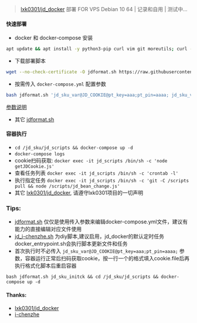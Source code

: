 > [lxk0301/jd_docker](https://gitee.com/lxk0301/jd_docker) 部署 FOR VPS Debian 10 64 | 记录和自用 | 测试中...

#### 快速部署  
* docker 和 docker-compose 安装  
```bash
apt update && apt install -y python3-pip curl vim git moreutils; curl -sSL get.docker.com | sh; pip3 install --upgrade pip; pip install docker-compose
```
* 下载部署脚本  
```bash
wget --no-check-certificate -O jdformat.sh https://raw.githubusercontent.com/mixool/jd_sku/main/jdformat.sh && chmod +x jdformat.sh
```
* 按需传入 `docker-compose.yml` 配置参数  
```bash
bash jdformat.sh 'jd_sku_var@JD_COOKIE@pt_key=aaa;pt_pin=aaaa; jd_sku_var@ENABLE_AUTO_HELP@true jd_sku_var@CUSTOM_SHELL_FILE=https://raw.githubusercontent.com/mixool/jd_sku/main/jd_i-chenzhe.sh'
```
[参数说明](https://gitee.com/lxk0301/jd_docker/blob/master/githubAction.md)  
* 其它 [jdformat.sh](https://raw.githubusercontent.com/mixool/jd_sku/main/jdformat.sh)

#### 容器执行  
* `cd /jd_sku/jd_scripts && docker-compose up -d`
* `docker-compose logs`
* cookie扫码获取: `docker exec -it jd_scripts /bin/sh -c 'node getJDCookie.js'`
* 查看任务列表 `docker exec -it jd_scripts /bin/sh -c 'crontab -l'`
* 执行指定任务 `docker exec -it jd_scripts /bin/sh -c 'git -C /scripts pull && node /scripts/jd_bean_change.js'`
* 其它 [lxk0301/jd_docker](https://gitee.com/lxk0301/jd_docker), 请遵守lxk0301项目的一切声明
  
### Tips:
* [jdformat.sh](https://raw.githubusercontent.com/mixool/jd_sku/main/jdformat.sh) 仅仅是使用传入参数来编辑docker-compose.yml文件，建议有能力的直接编辑对应文件使用
* [jd_i-chenzhe.sh](https://raw.githubusercontent.com/mixool/jd_sku/main/jd_i-chenzhe.sh) 为diy脚本,建议启用，jd_docker的默认定时任务docker_entrypoint.sh会执行脚本更新文件和任务
* 首次执行时不必传入 `jd_sku_var@JD_COOKIE@pt_key=aaa;pt_pin=aaaa;` 参数，容器运行正常后扫码获取cookie，按一行一个的格式填入cookie.file后再执行格式化脚本后重启容器
```  
bash jdformat.sh jd_sku_initck && cd /jd_sku/jd_scripts && docker-compose up -d
```
  
#### Thanks: 
* [lxk0301/jd_docker](https://gitee.com/lxk0301/jd_docker)
* [i-chenzhe](https://github.com/i-chenzhe/qx.git)